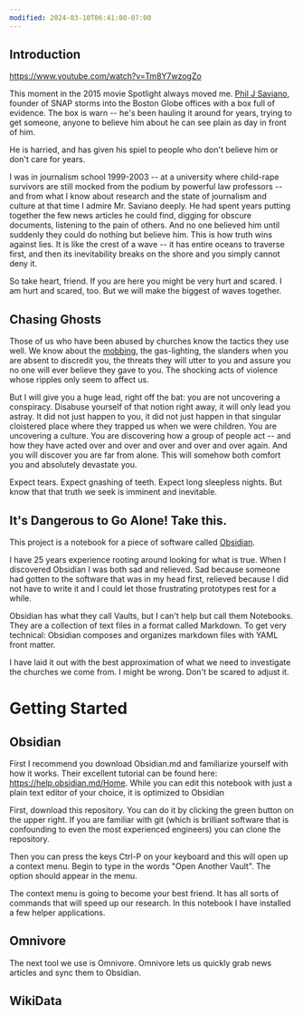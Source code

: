 ```yaml
---
modified: 2024-03-10T06:41:00-07:00
---
```


## Introduction

https://www.youtube.com/watch?v=Tm8Y7wzogZo

This moment in the 2015 movie Spotlight always moved me. [Phil J Saviano](https://en.wikipedia.org/wiki/Phil_Saviano), founder of SNAP storms into the Boston Globe offices with a box full of evidence. The box is warn -- he's been hauling it around for years, trying to get someone, anyone to believe him about he can see plain as day in front of him.

He is harried, and has given his spiel to people who don't believe him or don't care for years.

I was in journalism school 1999-2003 -- at a university where child-rape survivors are still mocked from the podium by powerful law professors -- and from what I know about research and the state of journalism and culture at that time I admire Mr. Saviano deeply. He had spent years putting together the few news articles he could find, digging for obscure documents, listening to the pain of others. And no one believed him until suddenly they could do nothing but believe him. This is how truth wins against lies. It is like the crest of a wave -- it has entire oceans to traverse first, and then its inevitability breaks on the shore and you simply cannot deny it. 

So take heart, friend.  If you are here you might be very hurt and scared. I am hurt and scared, too. But we will make the biggest of waves together.

## Chasing Ghosts

Those of us who have been abused by churches know the tactics they use well. We know about the [mobbing](https://en.wikipedia.org/wiki/Mobbing), the gas-lighting, the slanders when you are absent to discredit you, the threats they will utter to you and assure you no one will ever believe they gave to you. The shocking acts of violence whose ripples only seem to affect us.

But I will give you a huge lead, right off the bat: you are not uncovering a conspiracy. Disabuse yourself of that notion right away, it will only lead you astray.  It did not just happen to you, it did not just happen in that singular cloistered place where they trapped us when we were children.  You are uncovering a culture. You are discovering how a group of people act -- and how they have acted over and over and over and over and over again. And you will discover you are far from alone. This will somehow both comfort you and absolutely devastate you. 

Expect tears. Expect gnashing of teeth. Expect long sleepless nights. But know that that truth we seek is imminent and inevitable.
## It's Dangerous to Go Alone! Take this.

This project is a notebook for a piece of software called [Obsidian](https://obsidian.md). 

I have 25 years experience rooting around looking for what is true. When I discovered Obsidian I was both sad and relieved. Sad because someone had gotten to the software that was in my head first, relieved because I did not have to write it and I could let those frustrating prototypes rest for a while.

Obsidian has what they call Vaults, but I can't help but call them Notebooks. They are a collection of text files in a format called Markdown. To get very technical: Obsidian composes and organizes markdown files with YAML front matter. 

I have laid it out with the best approximation of what we need to investigate the churches we come from. I might be wrong. Don't be scared to adjust it. 

# Getting Started

## Obsidian

First I recommend you download Obsidian.md and familiarize yourself with how it works. Their excellent tutorial can be found here: https://help.obsidian.md/Home.  While you can edit this notebook with just a plain text editor of your choice, it is optimized to Obsidian

First, download this repository. You can do it by clicking the green button on the upper right. If you are familiar with git (which is brilliant software that is confounding to even the most experienced engineers) you can clone the repository. 

Then you can press the keys Ctrl-P on your keyboard and this will open up a context menu. Begin to type in the words "Open Another Vault". The option should appear in the menu. 

The context menu is going to become your best friend. It has all sorts of commands that will speed up our research. In this notebook I have installed a few helper applications. 

## Omnivore

The next tool we use is Omnivore. Omnivore lets us quickly grab news articles and sync them to Obsidian. 


## WikiData

